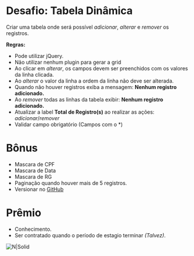 # Desafio: Tabela Dinâmica

Criar uma tabela onde será possível _adicionar_, _alterar_ e _remover_ os registros.

**Regras:**
- Pode utilizar jQuery.
- Não utilizar nenhum plugin para gerar a grid
- Ao clicar em _alterar_, os campos devem ser preenchidos com os valores da linha clicada.
- Ao _alterar_ o valor da linha a ordem da linha não deve ser alterada.
- Quando não houver registros exiba a mensagem: **Nenhum registro adicionado.**
- Ao _remover_ todas as linhas da tabela exibir: **Nenhum registro adicionado.**
- Atualizar a label **Total de Registro(s)** ao realizar as ações: _adicionar_/_remover_
- Validar campo obrigatório (Campos com o *)
  
# Bônus
  - Mascara de CPF
  - Mascara de Data
  - Mascara de RG
  - Paginação quando houver mais de 5 registros.
  - Versionar no [GitHub](https://github.com/)
 
# Prêmio
  - Conhecimento.
  - Ser contratado quando o período de estagio terminar _(Talvez)_.
 
![N|Solid](https://i.ytimg.com/vi/sQofwsWVyAE/hqdefault.jpg)